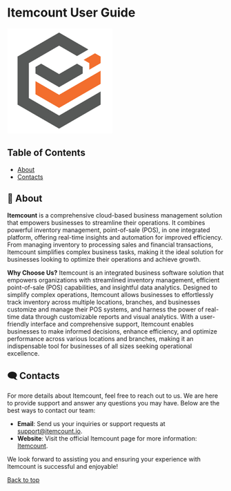 # Itemcount User Guide

![alt text](src/images/logo-itm.png)

## Table of Contents

* [About](./#-about)
* [Contacts](./#️-contacts)

## 🚀 About

**Itemcount** is a comprehensive cloud-based business management solution that empowers businesses to streamline their operations. It combines powerful inventory management, point-of-sale (POS), in one integrated platform, offering real-time insights and automation for improved efficiency. From managing inventory to processing sales and financial transactions, Itemcount simplifies complex business tasks, making it the ideal solution for businesses looking to optimize their operations and achieve growth.

**Why Choose Us?** Itemcount is an integrated business software solution that empowers organizations with streamlined inventory management, efficient point-of-sale (POS) capabilities, and insightful data analytics. Designed to simplify complex operations, Itemcount allows businesses to effortlessly track inventory across multiple locations, branches, and businesses customize and manage their POS systems, and harness the power of real-time data through customizable reports and visual analytics. With a user-friendly interface and comprehensive support, Itemcount enables businesses to make informed decisions, enhance efficiency, and optimize performance across various locations and branches, making it an indispensable tool for businesses of all sizes seeking operational excellence.

## 🗨️ Contacts

For more details about Itemcount, feel free to reach out to us. We are here to provide support and answer any questions you may have. Below are the best ways to contact our team:

* **Email**: Send us your inquiries or support requests at [support@itemcount.io](mailto:support@itemcount.io).
* **Website**: Visit the official Itemcount page for more information: [Itemcount](https://www.itemcount.io/).

We look forward to assisting you and ensuring your experience with Itemcount is successful and enjoyable!

[Back to top](./#top)
